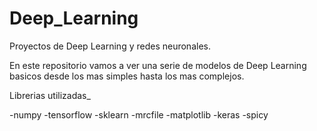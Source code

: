 # Deep_Learning
Proyectos de Deep Learning y redes neuronales.

En este repositorio vamos a ver una serie de modelos de Deep Learning basicos desde los mas simples hasta los mas complejos.

Librerias utilizadas_

-numpy
-tensorflow
-sklearn
-mrcfile
-matplotlib
-keras
-spicy

